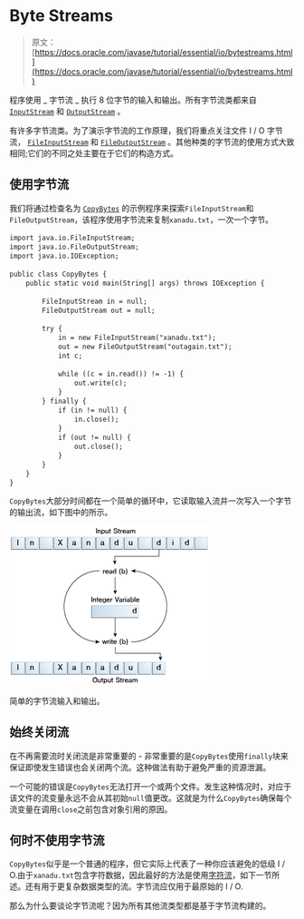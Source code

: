 # Byte Streams

> 原文： [https://docs.oracle.com/javase/tutorial/essential/io/bytestreams.html](https://docs.oracle.com/javase/tutorial/essential/io/bytestreams.html)

程序使用 _ 字节流 _ 执行 8 位字节的输入和输出。所有字节流类都来自 [`InputStream`](https://docs.oracle.com/javase/8/docs/api/java/io/InputStream.html) 和 [`OutputStream`](https://docs.oracle.com/javase/8/docs/api/java/io/OutputStream.html) 。

有许多字节流类。为了演示字节流的工作原理，我们将重点关注文件 I / O 字节流， [`FileInputStream`](https://docs.oracle.com/javase/8/docs/api/java/io/FileInputStream.html) 和 [`FileOutputStream`](https://docs.oracle.com/javase/8/docs/api/java/io/FileOutputStream.html) 。其他种类的字节流的使用方式大致相同;它们的不同之处主要在于它们的构造方式。

## 使用字节流

我们将通过检查名为 [`CopyBytes`](examples/CopyBytes.java) 的示例程序来探索`FileInputStream`和`FileOutputStream`，该程序使用字节流来复制`xanadu.txt`，一次一个字节。

```
import java.io.FileInputStream;
import java.io.FileOutputStream;
import java.io.IOException;

public class CopyBytes {
    public static void main(String[] args) throws IOException {

        FileInputStream in = null;
        FileOutputStream out = null;

        try {
            in = new FileInputStream("xanadu.txt");
            out = new FileOutputStream("outagain.txt");
            int c;

            while ((c = in.read()) != -1) {
                out.write(c);
            }
        } finally {
            if (in != null) {
                in.close();
            }
            if (out != null) {
                out.close();
            }
        }
    }
}

```

`CopyBytes`大部分时间都在一个简单的循环中，它读取输入流并一次写入一个字节的输出流，如下图中的所示。

![Simple byte stream input and output.](img/7b52a3f445695cdc1989375ba639d9b2.jpg)

简单的字节流输入和输出。



## 始终关闭流

在不再需要流时关闭流是非常重要的 - 非常重要的是`CopyBytes`使用`finally`块来保证即使发生错误也会关闭两个流。这种做法有助于避免严重的资源泄漏。

一个可能的错误是`CopyBytes`无法打开一个或两个文件。发生这种情况时，对应于该文件的流变量永远不会从其初始`null`值更改。这就是为什么`CopyBytes`确保每个流变量在调用`close`之前包含对象引用的原因。

## 何时不使用字节流

`CopyBytes`似乎是一个普通的程序，但它实际上代表了一种你应该避免的低级 I / O.由于`xanadu.txt`包含字符数据，因此最好的方法是使用[字符流](charstreams.html)，如下一节所述。还有用于更复杂数据类型的流。字节流应仅用于最原始的 I / O.

那么为什么要谈论字节流呢？因为所有其他流类型都是基于字节流构建的。
